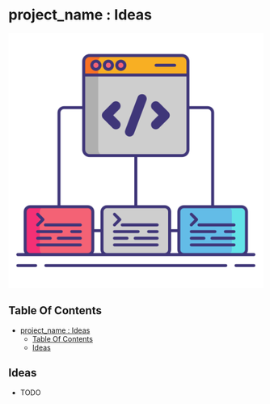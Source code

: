 # project_name : Ideas

![Icon](../icon.png)

## Table Of Contents

- [project_name : Ideas](#project_name--ideas)
  - [Table Of Contents](#table-of-contents)
  - [Ideas](#ideas)

## Ideas

- TODO
